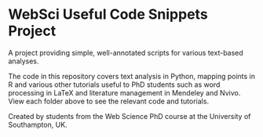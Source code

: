 # WebSci Useful Code Snippets Project
A project providing simple, well-annotated scripts for various text-based analyses.

The code in this repository covers text analysis in Python, mapping points in R and various other tutorials useful to PhD students such as word processing in LaTeX and literature management in Mendeley and Nvivo. View each folder above to see the relevant code and tutorials.

Created by students from the Web Science PhD course at the University of Southampton, UK.
